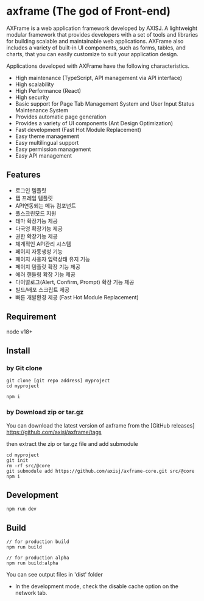 # axframe (The god of Front-end)

AXFrame is a web application framework developed by AXISJ.
A lightweight modular framework that provides developers with a set of tools and libraries for building scalable and maintainable web applications.
AXFrame also includes a variety of built-in UI components, such as forms, tables, and charts, that you can easily customize to suit your application design.

Applications developed with AXFrame have the following characteristics.

- High maintenance (TypeScript, API management via API interface)
- High scalability
- High Performance (React)
- High security
- Basic support for Page Tab Management System and User Input Status Maintenance System
- Provides automatic page generation
- Provides a variety of UI components (Ant Design Optimization)
- Fast development (Fast Hot Module Replacement)
- Easy theme management
- Easy multilingual support
- Easy permission management
- Easy API management

## Features
- 로그인 템플릿
- 탭 프레임 템플릿
- API연동되는 메뉴 컴포넌트
- 풀스크린모드 지원
- 테마 확장기능 제공
- 다국엉 확장기능 제공
- 권한 확장기능 제공
- 체계적인 API관리 시스템
- 페이지 자동생성 기능
- 페이지 사용자 입력상태 유지 기능
- 페이지 템플릿 확장 기능 제공
- 에러 핸들링 확장 기능 제공
- 다이얼로그(Alert, Confirm, Prompt) 확장 기능 제공
- 빌드/배포 스크립트 제공
- 빠른 개발환경 제공 (Fast Hot Module Replacement)

## Requirement

node v18+

## Install

### by Git clone
```shell
git clone [git repo address] myproject
cd myproject

npm i
```

### by Download zip or tar.gz
You can download the latest version of axframe from the [GitHub releases] 
https://github.com/axisj/axframe/tags

then extract the zip or tar.gz file and add submodule

```shell
cd myproject
git init
rm -rf src/@core
git submodule add https://github.com/axisj/axframe-core.git src/@core
npm i
```

## Development

```shell
npm run dev
```

## Build

```shell
// for production build
npm run build

// for production alpha
npm run build:alpha
```

You can see output files in 'dist' folder

- In the development mode, check the disable cache option on the network tab.
